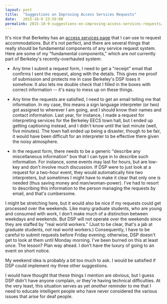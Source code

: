 ```yaml
---
layout: post
title:  "Suggestions on Improving Access Services Requests"
date:   2015-10-9 23:59:00
permalink: 2015-10-9-suggestions-on-improving-access-services-requests/
---
```


It's nice that Berkeley has an [access services
page](http://danieltakeshi.github.io/2014/09/14/good-news-accommodations-for-berkeley-events-are-quick-and-easy-to-obtain/)
that I can use to request accommodations. But it's not perfect, and there are several things that
really should be fundamental components of any service request system. Here are some of my
"fundamental components," which are *not* currently part of Berkeley's recently-overhauled system:

- Any time I submit a request form, I need to get a "receipt" email that confirms I sent the
  request, along with the details. This gives me proof of submission and protects me in case
  Berkeley's DSP loses it somehow. It also lets me double check that I filled in the boxes with
  correct information -- it's easy to mess up on these things.

- Any time the requests are satisfied, I need to get an email telling me that information. In my
  case, this means a sign language interpreter (or two) got assigned to wherever I am going, and I
  should know their names and contact information. Last year, for instance, I made a request for
  interpreting services for the Berkeley EECS town hall, but I ended up getting captioning instead,
  and I didn't know until the last minute (well, five minutes). The town hall ended up being a
  disaster, though to be fair, it would have been difficult for an interpreter to be effective there
  given the noisy atmosphere.

- In the request form, there needs to be a generic "describe any miscellaneous information"
  box that I can type in to describe such information. For instance, some events may last for hours,
  but are low-key and don't involve much discussion. If DSP were to just look at a request for a
  two-hour event, they would automatically hire two interpreters, but sometimes I might have to make
  it clear that only one is needed (thus saving money and man/woman-power). I've had to
  resort to describing this information to the person managing the requests by email, and that's
  cumbersome.

I might be stretching here, but it would also be nice if my requests could get processed over the
weekends. Like many graduate students, who are young and consumed with work, I don't make much of a
distinction between weekdays and weekends. But DSP will not operate over the weekends since they are
staffed by "real world workers." (Just to be clear, that's a jab at graduate students, *not* real
world workers.) Consequently, I have to be careful to submit requests before Friday evening;
otherwise, DSP doesn't get to look at them until Monday morning. I've been burned on this at least
once. The lesson? Plan way ahead. I don't have the luxury of going to an event on short notice.

My weekend idea is probably a bit too much to ask. I would be satisfied if DSP could implement my
three other suggestions.

I would have thought that these things I mention are obvious, but I guess DSP didn't have anyone
complain, or they're having technical difficulties. At the very least, this situation serves as yet
*another* reminder to me that I need to educate intelligent people who have never considered the
various issues that arise for deaf people.


